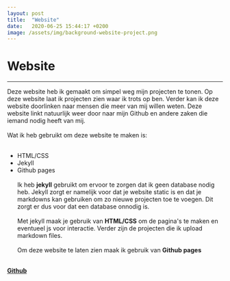 ```yaml
---
layout: post
title:  "Website"
date:   2020-06-25 15:44:17 +0200
image: /assets/img/background-website-project.png
---
```

Website
======
------

Deze website heb ik gemaakt om simpel weg mijn projecten te tonen.
Op deze website laat ik projecten zien waar ik trots op ben. Verder kan ik deze website
doorlinken naar mensen die meer van mij willen weten. Deze website linkt natuurlijk weer door
naar mijn Github en andere zaken die iemand nodig heeft van mij.
<br><br>
Wat ik heb gebruikt om deze website te maken is:
<br><br>
* HTML/CSS
* Jekyll
* Github pages
<br><br>
Ik heb **jekyll** gebruikt om ervoor te zorgen dat ik geen database nodig heb.
Jekyll zorgt er namelijk voor dat je website static is en dat je markdowns kan gebruiken
om zo nieuwe projecten toe te voegen. Dit zorgt er dus voor dat een database onnodig is.
<br><br>
Met jekyll maak je gebruik van **HTML/CSS** om de pagina's te maken en eventueel js voor interactie.
Verder zijn de projecten die ik upload markdown files.
<br><br>
Om deze website te laten zien maak ik gebruik van **Github pages**
<br><br>

<a href="https://www.google.com" target="blank" class="text-link">**Github**</a>